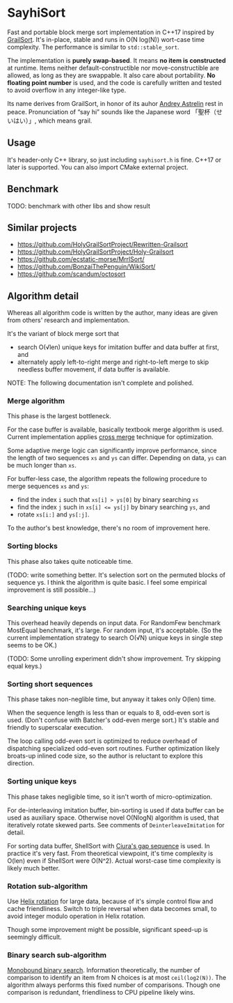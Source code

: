 # SayhiSort

Fast and portable block merge sort implementation in C++17 inspired by [GrailSort](https://github.com/Mrrl/GrailSort). It's in-place, stable and runs in O(N log(N)) wort-case time complexity. The performance is similar to `std::stable_sort`.

The implementation is **purely swap-based**. It means **no item is constructed** at runtime. Items neither default-constructible nor move-constructible are allowed, as long as they are swappable. It also care about portability. **No floating point number** is used, and the code is carefully written and tested to avoid overflow in any integer-like type.

Its name derives from GrailSort, in honor of its auhor [Andrey Astrelin](https://superliminal.com/andrey/biography.html) rest in peace. Pronunciation of “say hi” sounds like the Japanese word 「聖杯（せいはい）」, which means grail.

## Usage

It's header-only C++ library, so just including `sayhisort.h` is fine. C++17 or later is supported. You can also import CMake external project.

## Benchmark

TODO: benchmark with other libs and show result

## Similar projects

* https://github.com/HolyGrailSortProject/Rewritten-Grailsort
* https://github.com/HolyGrailSortProject/Holy-Grailsort
* https://github.com/ecstatic-morse/MrrlSort/
* https://github.com/BonzaiThePenguin/WikiSort/
* https://github.com/scandum/octosort

## Algorithm detail

Whereas all algorithm code is written by the author, many ideas are given from others' research and implementation.

It's the variant of block merge sort that

* search O(√len) unique keys for imitation buffer and data buffer at first, and
* alternately apply left-to-right merge and right-to-left merge to skip needless buffer movement, if data buffer is available.

NOTE: The following documentation isn't complete and polished.

### Merge algorithm

This phase is the largest bottleneck.

For the case buffer is available, basically textbook merge algorithm is used. Current implementation applies [cross merge](https://github.com/scandum/quadsort#cross-merge) technique for optimization.

Some adaptive merge logic can significantly improve performance, since the length of two sequences `xs` and `ys` can differ. Depending on data, `ys` can be much longer than `xs`.

For buffer-less case, the algorithm repeats the following procedure to merge sequences `xs` and `ys`:

* find the index `i` such that `xs[i] > ys[0]` by binary searching `xs`
* find the index `j` such in `xs[i] <= ys[j]` by binary searching `ys`, and
* rotate `xs[i:]` and `ys[:j]`.

To the author's best knowledge, there's no room of improvement here.

### Sorting blocks

This phase also takes quite noticeable time.

(TODO: write something better. It's selection sort on the permuted blocks of sequence ys. I think the algorithm is quite basic. I feel some empirical improvement is still possible...)

### Searching unique keys

This overhead heavily depends on input data. For RandomFew benchmark MostEqual benchmark, it's large. For random input, it's acceptable. (So the current implementation strategy to search O(√N) unique keys in single step seems to be OK.)

(TODO: Some unrolling experiment didn't show improvement. Try skipping equal keys.)

### Sorting short sequences

This phase takes non-neglible time, but anyway it takes only O(len) time.

When the sequence length is less than or equals to 8, odd-even sort is used. (Don't confuse with Batcher's odd-even merge sort.) It's stable and friendly to superscalar execution.

The loop calling odd-even sort is optimized to reduce overhead of dispatching specialized odd-even sort routines. Further optimization likely broats-up inlined code size, so the author is reluctant to explore this direction.

### Sorting unique keys

This phase takes negligible time, so it isn't worth of micro-optimization.

For de-interleaving imitation buffer, bin-sorting is used if data buffer can be used as auxiliary space. Otherwise novel O(NlogN) algorithm is used, that iteratively rotate skewed parts. See comments of `DeinterleaveImitation` for detail.

For sorting data buffer, ShellSort with [Ciura's gap sequence](https://en.wikipedia.org/wiki/Shellsort#Computational_complexity) is used. In practice it's very fast. From theoretical viewpoint, it's time complexity is O(len) even if ShellSort were O(N^2). Actual worst-case time complexity is likely much better.

### Rotation sub-algorithm

Use [Helix rotation](https://github.com/scandum/rotate#helix-rotation) for large data, because of it's simple control flow and cache friendliness. Switch to triple reversal when data becomes small, to avoid integer modulo operation in Helix rotation.

Though some improvement might be possible, significant speed-up is seemingly difficult.

### Binary search sub-algorithm

[Monobound binary search](https://github.com/scandum/binary_search). Information theoretically, the number of comparison to identify an item from N choices is at most `ceil(log2(N))`. The algorithm always performs this fixed number of comparisons. Though one comparison is redundant, friendliness to CPU pipeline likely wins.
